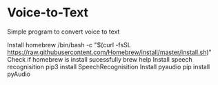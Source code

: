 # Voice-to-Text
Simple program to convert voice to text

Install homebrew 
  /bin/bash -c "$(curl -fsSL https://raw.githubusercontent.com/Homebrew/install/master/install.sh)"
Check if homebrew is install sucessfully
  brew help
Install speech recognisition 
  pip3 install SpeechRecognisition
Install pyaudio
   pip install pyAudio
